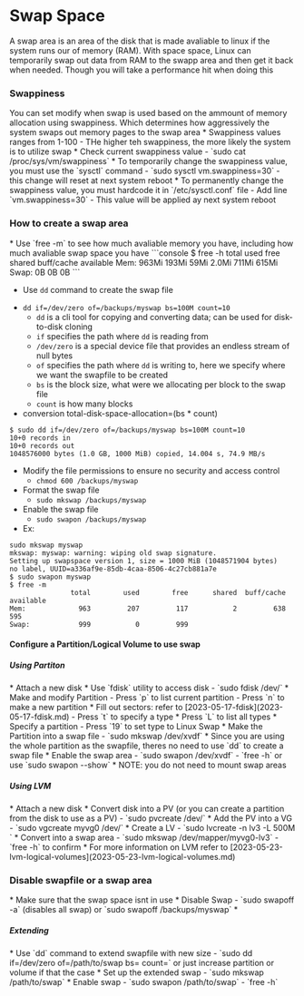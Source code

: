 <h1>Swap Space</h1>
A swap area is an area of the disk that is made avaliable to linux if the system runs our of memory (RAM). With space space, Linux can temporarily swap out data from RAM to the swapp area and then get it back when needed. Though you will take a performance hit when doing this
<h3>Swappiness</h3>
You can set modify when swap is used based on the ammount of memory allocation using swappiness. Which determines how aggressively the system swaps out memory pages to the swap area
* Swappiness values ranges from 1-100
  - THe higher teh swappiness, the more likely the system is to utilize swap 
* Check current swappiness value
  - `sudo cat /proc/sys/vm/swappiness`
* To temporarily change the swappiness value, you must use the `sysctl` command 
  - `sudo sysctl vm.swappiness=30`
  - this change will reset at next system reboot
* To permanently change the swappiness value, you must hardcode it in `/etc/sysctl.conf` file
  - Add line `vm.swappiness=30`
  - This value will be applied ay next system reboot
<h3>How to create a swap area</h3>
* Use `free -m` to see how much avaliable memory you have, including how much avaliable swap space you have
```console
$ free -h
               total        used        free      shared  buff/cache   available
Mem:           963Mi       193Mi        59Mi       2.0Mi       711Mi       615Mi
Swap:             0B          0B          0B
```

* Use `dd` command to create the swap file
- `dd if=/dev/zero of=/backups/myswap bs=100M count=10`
  * `dd` is a cli tool for copying and converting data; can be used for disk-to-disk cloning
  * `if` specifies the path where `dd` is reading from
  * `/dev/zero` is a special device file that provides an endless stream of null bytes
  * `of` specifies the path where `dd` is writing to, here we specify where we want the swapfile to be created
  * `bs` is the block size, what were we allocating per block to the swap file
  * `count` is how many blocks
- conversion total-disk-space-allocation=(bs * count)
```console
$ sudo dd if=/dev/zero of=/backups/myswap bs=100M count=10
10+0 records in
10+0 records out
1048576000 bytes (1.0 GB, 1000 MiB) copied, 14.004 s, 74.9 MB/s
```

* Modify the file permissions to ensure no security and access control
  - `chmod 600 /backups/myswap`
* Format the swap file
  - `sudo mkswap /backups/myswap`
* Enable the swap file 
  - `sudo swapon /backups/myswap`
* Ex:

```console
sudo mkswap myswap 
mkswap: myswap: warning: wiping old swap signature.
Setting up swapspace version 1, size = 1000 MiB (1048571904 bytes)
no label, UUID=a336af9e-85db-4caa-8506-4c27cb881a7e
$ sudo swapon myswap
$ free -m
               total        used        free      shared  buff/cache   available
Mem:             963         207         117           2         638         595
Swap:            999           0         999
```

<h4>Configure a Partition/Logical Volume to use swap</h4>
<h5>Using Partiton</h5>
* Attach a new disk
* Use `fdisk` utility to access disk
  - `sudo fdisk /dev/<disk_name>`
* Make and modify Partition
  - Press `p` to list current partition
  - Press `n` to make a new partition
    * Fill out sectors: refer to [2023-05-17-fdisk](2023-05-17-fdisk.md) 
  - Press `t` to specify a type
    * Press `L` to list all types
    * Specify a partition
  - Press `19` to set type to Linux Swap
* Make the Partition into a swap file
  - `sudo mkswap /dev/xvdf`
    * Since you are using the whole partition as the swapfile, theres no need to use `dd` to create a swap file
* Enable the swap area
  - `sudo swapon /dev/xvdf`
  - `free -h` or use `sudo swapon --show`
* NOTE: you do not need to mount swap areas
<h5>Using LVM</h5>
* Attach a new disk
* Convert disk into a PV (or you can create a partition from the disk to use as a PV)
  - `sudo pvcreate /dev/<disk_name>`
* Add the PV into a VG
  - `sudo vgcreate myvg0 /dev/<disk_name>`
* Create a LV
  - `sudo lvcreate -n lv3 -L 500M <VG_name>`
* Convert into a swap area
  - `sudo mkswap /dev/mapper/myvg0-lv3`
  - `free -h` to confirm
* For more information on LVM refer to [2023-05-23-lvm-logical-volumes](2023-05-23-lvm-logical-volumes.md)
<h3>Disable swapfile or a swap area</h3>
* Make sure that the swap space isnt in use
* Disable Swap
  - `sudo swapoff -a` (disables all swap) or `sudo swapoff /backups/myswap`
  * <h5>Extending</h5>
    * Use `dd` command to extend swapfile with new size
    - `sudo dd if=/dev/zero of=/path/to/swap bs=<new-sze> count=<blocks>` or just increase partition or volume if that the case
    * Set up the extended swap
    - `sudo mkswap /path/to/swap`
    * Enable swap
    - `sudo swapon /path/to/swap`
    - `free -h`
